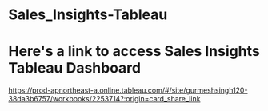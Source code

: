 # Sales_Insights-Tableau
# Here's a link to access Sales Insights Tableau Dashboard 
https://prod-apnortheast-a.online.tableau.com/#/site/gurmeshsingh120-38da3b6757/workbooks/2253714?:origin=card_share_link
